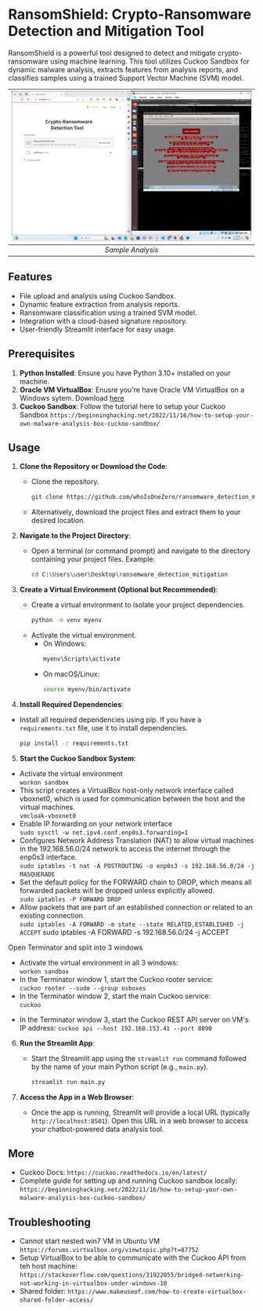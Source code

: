 # RansomShield: Crypto-Ransomware Detection and Mitigation Tool

RansomShield is a powerful tool designed to detect and mitigate crypto-ransomware using machine learning. This tool utilizes Cuckoo Sandbox for dynamic malware analysis, extracts features from analysis reports, and classifies samples using a trained Support Vector Machine (SVM) model.

| <img src="https://github.com/whoIsOneZero/ransomware_detection_mitigation/blob/main/cerber_analysis.png?raw=true"> |
|:--:| 
| *Sample Analysis* |


## Features

- File upload and analysis using Cuckoo Sandbox.
- Dynamic feature extraction from analysis reports.
- Ransomware classification using a trained SVM model.
- Integration with a cloud-based signature repository.
- User-friendly Streamlit interface for easy usage.

## Prerequisites
1. **Python Installed**: Ensure you have Python 3.10+ installed on your machine.
2. **Oracle VM VirtualBox**: Enusre you're have Oracle VM VirtualBox on a Windows sytem. Download [here](https://www.virtualbox.org/wiki/Downloads)
3. **Cuckoo Sandbox**: Follow the tutorial here to setup your Cuckoo Sandbox
  ```https://beginninghacking.net/2022/11/16/how-to-setup-your-own-malware-analysis-box-cuckoo-sandbox/```

## Usage

1. **Clone the Repository or Download the Code**:
   - Clone the repository.
     ```sh
     git clone https://github.com/whoIsOneZero/ransomware_detection_mitigation.git
     ```
   - Alternatively, download the project files and extract them to your desired location.

2. **Navigate to the Project Directory**:
   - Open a terminal (or command prompt) and navigate to the directory containing your project files. Example:
     ```sh
     cd C:\Users\user\Desktop\ransomware_detection_mitigation
     ```

3. **Create a Virtual Environment (Optional but Recommended)**:
   - Create a virtual environment to isolate your project dependencies.
     ```sh
     python -m venv myenv
     ```
   - Activate the virtual environment.
     - On Windows:
       ```sh
       myenv\Scripts\activate
       ```
     - On macOS/Linux:
       ```sh
       source myenv/bin/activate
       ```

4. **Install Required Dependencies**:
  - Install all required dependencies using pip. If you have a `requirements.txt` file, use it to install dependencies.
    ```sh
    pip install -r requirements.txt
    ```

5. **Start the Cuckoo Sandbox System**:
  - Activate the virtual environment  
  ```workon sandbox```
  - This script creates a VirtualBox host-only network interface called vboxnet0, which is used for communication between the host and the virtual machines.  
  ```vmcloak-vboxnet0```
  - Enable IP forwarding on your network interface  
  ```sudo sysctl -w net.ipv4.conf.enp0s3.forwarding=1```
  - Configures Network Address Translation (NAT) to allow virtual machines in the 192.168.56.0/24 network to access the internet through the enp0s3 interface.  
  ```sudo iptables -t nat -A POSTROUTING -o enp0s3 -s 192.168.56.0/24 -j MASQUERADE```
  - Set the default policy for the FORWARD chain to DROP, which means all forwarded packets will be dropped unless explicitly allowed.  
  ```sudo iptables -P FORWARD DROP```
  - Allow packets that are part of an established connection or related to an existing connection.  
  ```sudo iptables -A FORWARD -m state --state RELATED,ESTABLISHED -j ACCEPT```
  sudo iptables -A FORWARD -s 192.168.56.0/24 -j ACCEPT

  Open Terminator and split into 3 windows
  - Activate the virtual environment in all 3 windows:  
  ```workon sandbox```
  - In the Terminator window 1, start the Cuckoo rooter service:  
  ```cuckoo rooter --sudo --group osboxes```
  - In the Terminator window 2, start the main Cuckoo service:  
  ```cuckoo```
  <!-- - In the Terminator window 3, start the Cuckoo web interface:
  window 3 - cuckoo web --host 127.0.0.1 --port 8080 -->
  - In the Terminator window 3, start the Cuckoo REST API server on VM's IP address:
  ```cuckoo api --host 192.168.153.41 --port 8090```

6. **Run the Streamlit App**:
   - Start the Streamlit app using the `streamlit run` command followed by the name of your main Python script (e.g., `main.py`).
     ```sh
     streamlit run main.py
     ```

6. **Access the App in a Web Browser**:
   - Once the app is running, Streamlit will provide a local URL (typically `http://localhost:8501`). Open this URL in a web browser to access your chatbot-powered data analysis tool.


## More
- Cuckoo Docs:
```https://cuckoo.readthedocs.io/en/latest/```
- Complete guide for setting up and running Cuckoo sandbox locally:
```https://beginninghacking.net/2022/11/16/how-to-setup-your-own-malware-analysis-box-cuckoo-sandbox/```

## Troubleshooting
- Cannot start nested win7 VM in Ubuntu VM
```https://forums.virtualbox.org/viewtopic.php?t=87752``` 
- Setup VirtualBox to be able to communicate with the Cuckoo API from teh host machine:
```https://stackoverflow.com/questions/31922055/bridged-networking-not-working-in-virtualbox-under-windows-10```
- Shared folder:
```https://www.makeuseof.com/how-to-create-virtualbox-shared-folder-access/```
